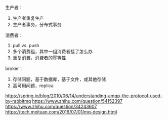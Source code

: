 生产者：
1. 生产者重复生产
2. 生产者事务，分布式事务

消费者：
1. pull vs. push
2. 多个消费组，其中一组消费者挂了怎么办
3. 重复消费，消费者的幂等性

broker：
1. 存储问题，基于数据库，基于文件，或其他存储
2. 高可用问题，replica


https://spring.io/blog/2010/06/14/understanding-amqp-the-protocol-used-by-rabbitmq
https://www.zhihu.com/question/54152397
https://www.zhihu.com/question/34243607
https://tech.meituan.com/2016/07/01/mq-design.html
